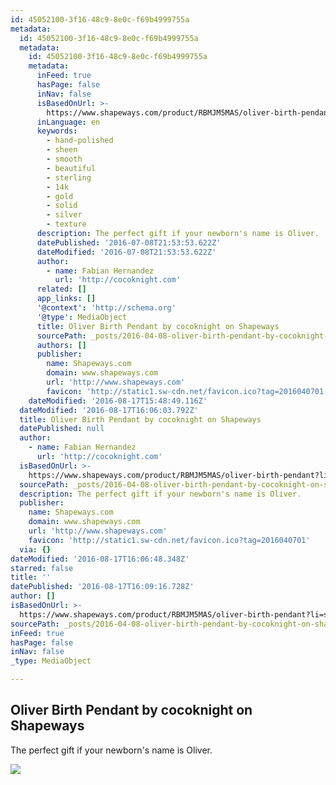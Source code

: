 ```yaml
---
id: 45052100-3f16-48c9-8e0c-f69b4999755a
metadata:
  id: 45052100-3f16-48c9-8e0c-f69b4999755a
  metadata:
    id: 45052100-3f16-48c9-8e0c-f69b4999755a
    metadata:
      inFeed: true
      hasPage: false
      inNav: false
      isBasedOnUrl: >-
        https://www.shapeways.com/product/RBMJM5MAS/oliver-birth-pendant?li=shareProduct
      inLanguage: en
      keywords:
        - hand-polished
        - sheen
        - smooth
        - beautiful
        - sterling
        - 14k
        - gold
        - solid
        - silver
        - texture
      description: The perfect gift if your newborn's name is Oliver.
      datePublished: '2016-07-08T21:53:53.622Z'
      dateModified: '2016-07-08T21:53:53.622Z'
      author:
        - name: Fabian Hernandez
          url: 'http://cocoknight.com'
      related: []
      app_links: []
      '@context': 'http://schema.org'
      '@type': MediaObject
      title: Oliver Birth Pendant by cocoknight on Shapeways
      sourcePath: _posts/2016-04-08-oliver-birth-pendant-by-cocoknight-on-shapeways.md
      authors: []
      publisher:
        name: Shapeways.com
        domain: www.shapeways.com
        url: 'http://www.shapeways.com'
        favicon: 'http://static1.sw-cdn.net/favicon.ico?tag=2016040701'
    dateModified: '2016-08-17T15:48:49.116Z'
  dateModified: '2016-08-17T16:06:03.792Z'
  title: Oliver Birth Pendant by cocoknight on Shapeways
  datePublished: null
  author:
    - name: Fabian Hernandez
      url: 'http://cocoknight.com'
  isBasedOnUrl: >-
    https://www.shapeways.com/product/RBMJM5MAS/oliver-birth-pendant?li=shareProduct
  sourcePath: _posts/2016-04-08-oliver-birth-pendant-by-cocoknight-on-shapeways.md
  description: The perfect gift if your newborn's name is Oliver.
  publisher:
    name: Shapeways.com
    domain: www.shapeways.com
    url: 'http://www.shapeways.com'
    favicon: 'http://static1.sw-cdn.net/favicon.ico?tag=2016040701'
  via: {}
dateModified: '2016-08-17T16:06:48.348Z'
starred: false
title: ''
datePublished: '2016-08-17T16:09:16.728Z'
author: []
isBasedOnUrl: >-
  https://www.shapeways.com/product/RBMJM5MAS/oliver-birth-pendant?li=shareProduct
sourcePath: _posts/2016-04-08-oliver-birth-pendant-by-cocoknight-on-shapeways.md
inFeed: true
hasPage: false
inNav: false
_type: MediaObject

---
```

<article style=""><h1>Oliver Birth Pendant by cocoknight on Shapeways</h1><p>The perfect gift if your newborn's name is Oliver.</p><img src="https://s3-us-west-2.amazonaws.com/the-grid-img/p/6b65238a732d2e514d09c74ec8efc6b6764a3d2b.jpg" /></article>